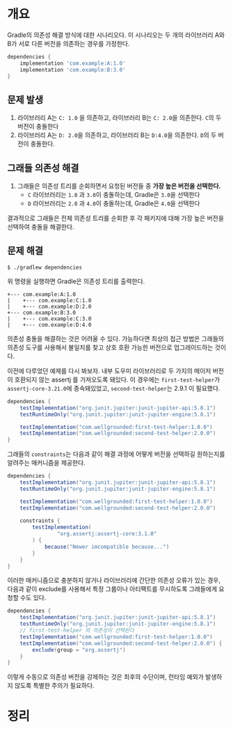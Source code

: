 <!-- Date: 2025-01-28 -->
<!-- Update Date: 2025-01-28 -->
<!-- File ID: 292802f8-6d5b-4bbe-a304-a86b80ffcbb8 -->
<!-- Author: Seoyeon Jang -->

# 개요

Gradle의 의존성 해결 방식에 대한 시나리오다. 이 시나리오는 두 개의 라이브러리 A와 B가 서로 다른 버전을 의존하는 경우를 가정한다.

```groovy
dependencies {
    implementation 'com.example:A:1.0'
    implementation 'com.example:B:3.0'
}
```

## 문제 발생

1. 라이브러리 A는 `C: 1.0` 을 의존하고, 라이브러리 B는 `C: 2.0`을 의존한다. `C`의 두 버전이 충돌한다
2. 라이브러리 A는 `D: 2.0`을 의존하고, 라이브러리 B는 `D:4.0`을 의존한다. `D`의 두 버전이 충돌한다.

## 그래들 의존성 해결

1. 그래들은 의존성 트리를 순회하면서 요청된 버전들 중 **가장 높은 버전을 선택한다.**
    - `C` 라이브러리는 `1.0` 과 `3.0`이 충돌하는데, Gradle은 `3.0`을 선택한다
    - `D` 라이브러리는 `2.0` 과 `4.0`이 충돌하는데, Gradle은 `4.0`을 선택한다

결과적으로 그래들은 전체 의존성 트리를 순회한 후 각 패키지에 대해 가장 높은 버전을 선택하여 충돌을 해결한다.

## 문제 해결

```shell
$ ./gradlew dependencies
```

위 명령을 실행하면 Gradle은 의존성 트리를 출력한다.
```text
+--- com.example:A:1.0
|    +--- com.example:C:1.0
|    +--- com.example:D:2.0
+--- com.example:B:3.0
|    +--- com.example:C:3.0
|    +--- com.example:D:4.0
```

의존성 충돌을 해결하는 것은 어려울 수 있다. 가능하다면 최상의 접근 방법은 그래들의 의존성 도구를 사용해서 불일치를 찾고 상호 호환 가능한 버전으로 업그레이드하는 것이다.

이전에 다루었던 예제를 다시 봐보자. 내부 도우미 라이브러리로 두 가지의 메이저 버전이 호환되지 않는 assertj 를 가져오도록 돼있다. 이 경우에는 `first-test-helper`가 `assertj-core-3.21.0`에 종속돼있었고, `second-test-helper`는 2.9.1 이 필요했다.

```groovy
dependencies {
    testImplementation("org.junit.jupiter:junit-jupiter-api:5.8.1")
    testRuntimeOnly("org.junit.jupiter:junit-jupiter-engine:5.8.1")

    testImplementation("com.wellgrounded:first-test-helper:1.0.0")
    testImplementation("com.wellgrounded:second-test-helper:2.0.0")
}
```

그래들의 `constraints`는 다음과 같이 해결 과정에 어떻게 버전을 선택하길 원하는지를 알려주는 매커니즘을 제공한다.

```groovy
dependencies {
    testImplementation("org.junit.jupiter:junit-jupiter-api:5.8.1")
    testRuntimeOnly("org.junit.jupiter:junit-jupiter-engine:5.8.1")

    testImplementation("com.wellgrounded:first-test-helper:1.0.0")
    testImplementation("com.wellgrounded:second-test-helper:2.0.0")
    
    constraints {
        testImplementation(
                "org.assertj:assertj-core:3.1.0"
        ) {
            because("Newer imcompatible because...")
        }
    }
}
```

이러한 매커니즘으로 충분하지 않거나 라이브러리에 간단한 의존성 오류가 있는 경우, 다음과 같이 exclude를 사용해서 특정 그룹이나 아티팩트를 무시하도록 그래들에게 요청할 수도 있다.

```groovy
dependencies {
    testImplementation("org.junit.jupiter:junit-jupiter-api:5.8.1")
    testRuntimeOnly("org.junit.jupiter:junit-jupiter-engine:5.8.1")
    // first-test-helper 의 의존성이 선택된다
    testImplementation("com.wellgrounded:first-test-helper:1.0.0")
    testImplementation("com.wellgrounded:second-test-helper:2.0.0") {
        exclude(group = "org.assertj")
    }
}
```

이렇게 수동으로 의존성 버전을 강제하는 것은 최후의 수단이며, 런타임 예외가 발생하지 않도록 특별한 주의가 필요하다.

# 정리


